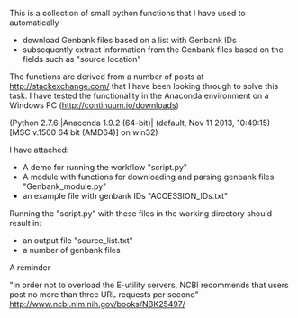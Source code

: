 This is a collection of small python functions that I have used to automatically

- download Genbank files based on a list with Genbank IDs
- subsequently extract information from the Genbank files based on the fields such as "source location"

The functions are derived from a number of posts at http://stackexchange.com/  that I have been looking through to solve this task.
I have tested the functionality in the Anaconda environment on a Windows PC (http://continuum.io/downloads)

(Python 2.7.6 |Anaconda 1.9.2 (64-bit)| (default, Nov 11 2013, 10:49:15) [MSC v.1500 64 bit (AMD64)] on win32)

I have attached:
- A demo for running the workflow "script.py"
- A module with functions for downloading and parsing genbank files "Genbank_module.py"
- an example file with genbank IDs "ACCESSION_IDs.txt"


Running the "script.py" with these files in the working directory should result in:
- an output file "source_list.txt"
- a number of genbank files


A reminder

"In order not to overload the E-utility servers, NCBI recommends that users post no more than three URL requests per second" - http://www.ncbi.nlm.nih.gov/books/NBK25497/
